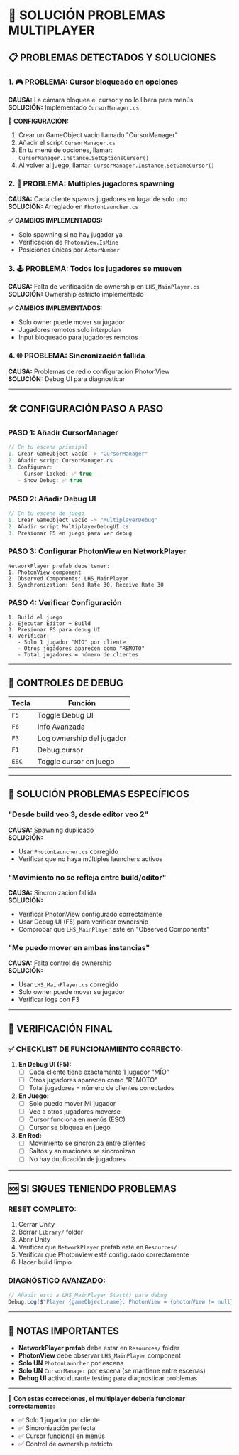 # 🚨 SOLUCIÓN PROBLEMAS MULTIPLAYER

## 📋 **PROBLEMAS DETECTADOS Y SOLUCIONES**

### 1. **🎮 PROBLEMA: Cursor bloqueado en opciones**
**CAUSA:** La cámara bloquea el cursor y no lo libera para menús  
**SOLUCIÓN:** Implementado `CursorManager.cs`

**🔧 CONFIGURACIÓN:**
1. Crear un GameObject vacío llamado "CursorManager"
2. Añadir el script `CursorManager.cs`
3. En tu menú de opciones, llamar: `CursorManager.Instance.SetOptionsCursor()`
4. Al volver al juego, llamar: `CursorManager.Instance.SetGameCursor()`

### 2. **👥 PROBLEMA: Múltiples jugadores spawning**
**CAUSA:** Cada cliente spawns jugadores en lugar de solo uno  
**SOLUCIÓN:** Arreglado en `PhotonLauncher.cs`

**✅ CAMBIOS IMPLEMENTADOS:**
- Solo spawning si no hay jugador ya
- Verificación de `PhotonView.IsMine`
- Posiciones únicas por `ActorNumber`

### 3. **🕹️ PROBLEMA: Todos los jugadores se mueven**
**CAUSA:** Falta de verificación de ownership en `LHS_MainPlayer.cs`  
**SOLUCIÓN:** Ownership estricto implementado

**✅ CAMBIOS IMPLEMENTADOS:**
- Solo owner puede mover su jugador
- Jugadores remotos solo interpolan
- Input bloqueado para jugadores remotos

### 4. **🌐 PROBLEMA: Sincronización fallida**
**CAUSA:** Problemas de red o configuración PhotonView  
**SOLUCIÓN:** Debug UI para diagnosticar

---

## 🛠️ **CONFIGURACIÓN PASO A PASO**

### **PASO 1: Añadir CursorManager**
```csharp
// En tu escena principal
1. Crear GameObject vacío -> "CursorManager"
2. Añadir script CursorManager.cs
3. Configurar:
   - Cursor Locked: ✅ true
   - Show Debug: ✅ true
```

### **PASO 2: Añadir Debug UI**
```csharp
// En tu escena de juego
1. Crear GameObject vacío -> "MultiplayerDebug"
2. Añadir script MultiplayerDebugUI.cs
3. Presionar F5 en juego para ver debug
```

### **PASO 3: Configurar PhotonView en NetworkPlayer**
```
NetworkPlayer prefab debe tener:
1. PhotonView component
2. Observed Components: LHS_MainPlayer
3. Synchronization: Send Rate 30, Receive Rate 30
```

### **PASO 4: Verificar Configuración**
```
1. Build el juego
2. Ejecutar Editor + Build
3. Presionar F5 para debug UI
4. Verificar:
   - Solo 1 jugador "MÍO" por cliente
   - Otros jugadores aparecen como "REMOTO"
   - Total jugadores = número de clientes
```

---

## 🔧 **CONTROLES DE DEBUG**

| Tecla | Función |
|-------|---------|
| `F5` | Toggle Debug UI |
| `F6` | Info Avanzada |
| `F3` | Log ownership del jugador |
| `F1` | Debug cursor |
| `ESC` | Toggle cursor en juego |

---

## 🚨 **SOLUCIÓN PROBLEMAS ESPECÍFICOS**

### **"Desde build veo 3, desde editor veo 2"**
**CAUSA:** Spawning duplicado  
**SOLUCIÓN:** 
- Usar `PhotonLauncher.cs` corregido
- Verificar que no haya múltiples launchers activos

### **"Movimiento no se refleja entre build/editor"**
**CAUSA:** Sincronización fallida  
**SOLUCIÓN:**
- Verificar PhotonView configurado correctamente
- Usar Debug UI (F5) para verificar ownership
- Comprobar que `LHS_MainPlayer` esté en "Observed Components"

### **"Me puedo mover en ambas instancias"**
**CAUSA:** Falta control de ownership  
**SOLUCIÓN:**
- Usar `LHS_MainPlayer.cs` corregido
- Solo owner puede mover su jugador
- Verificar logs con F3

---

## 🎯 **VERIFICACIÓN FINAL**

### **✅ CHECKLIST DE FUNCIONAMIENTO CORRECTO:**

1. **En Debug UI (F5):**
   - [ ] Cada cliente tiene exactamente 1 jugador "MÍO"
   - [ ] Otros jugadores aparecen como "REMOTO"
   - [ ] Total jugadores = número de clientes conectados

2. **En Juego:**
   - [ ] Solo puedo mover MI jugador
   - [ ] Veo a otros jugadores moverse
   - [ ] Cursor funciona en menús (ESC)
   - [ ] Cursor se bloquea en juego

3. **En Red:**
   - [ ] Movimiento se sincroniza entre clientes
   - [ ] Saltos y animaciones se sincronizan
   - [ ] No hay duplicación de jugadores

---

## 🆘 **SI SIGUES TENIENDO PROBLEMAS**

### **RESET COMPLETO:**
1. Cerrar Unity
2. Borrar `Library/` folder
3. Abrir Unity
4. Verificar que `NetworkPlayer` prefab esté en `Resources/`
5. Verificar que PhotonView esté configurado correctamente
6. Hacer build limpio

### **DIAGNÓSTICO AVANZADO:**
```csharp
// Añadir esto a LHS_MainPlayer Start() para debug
Debug.Log($"Player {gameObject.name}: PhotonView = {photonView != null}, IsMine = {photonView?.IsMine}, ActorNumber = {PhotonNetwork.LocalPlayer.ActorNumber}");
```

---

## 📝 **NOTAS IMPORTANTES**

- **NetworkPlayer prefab** debe estar en `Resources/` folder
- **PhotonView** debe observar `LHS_MainPlayer` component
- **Solo UN** `PhotonLauncher` por escena
- **Solo UN** `CursorManager` por escena (se mantiene entre escenas)
- **Debug UI** activo durante testing para diagnosticar problemas

---

**🎉 Con estas correcciones, el multiplayer debería funcionar correctamente:**
- ✅ Solo 1 jugador por cliente
- ✅ Sincronización perfecta
- ✅ Cursor funcional en menús
- ✅ Control de ownership estricto 
